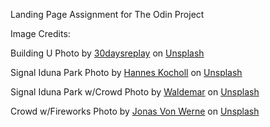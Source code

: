 Landing Page Assignment for The Odin Project

Image Credits:

Building U
Photo by <a href="https://unsplash.com/@30daysreplay?utm_source=unsplash&utm_medium=referral&utm_content=creditCopyText">30daysreplay</a> on <a href="https://unsplash.com/s/photos/dortmund?utm_source=unsplash&utm_medium=referral&utm_content=creditCopyText">Unsplash</a>

Signal Iduna Park
Photo by <a href="https://unsplash.com/@h8nnes?utm_source=unsplash&utm_medium=referral&utm_content=creditCopyText">Hannes Kocholl</a> on <a href="https://unsplash.com/photos/lYC85o5y5Ac?utm_source=unsplash&utm_medium=referral&utm_content=creditCopyText">Unsplash</a>

Signal Iduna Park w/Crowd
Photo by <a href="https://unsplash.com/@waldemarbrandt67w?utm_source=unsplash&utm_medium=referral&utm_content=creditCopyText">Waldemar</a> on <a href="https://unsplash.com/photos/sgZ5uGdEJHA?utm_source=unsplash&utm_medium=referral&utm_content=creditCopyText">Unsplash</a>

Crowd w/Fireworks
Photo by <a href="https://unsplash.com/@jonasvonwerne?utm_source=unsplash&utm_medium=referral&utm_content=creditCopyText">Jonas Von Werne</a> on <a href="https://unsplash.com/photos/8VcWVVsrPBk?utm_source=unsplash&utm_medium=referral&utm_content=creditCopyText">Unsplash</a>
